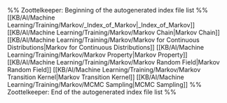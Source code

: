 %% Zoottelkeeper: Beginning of the autogenerated index file list  %%
 [[KB/AI/Machine Learning/Training/Markov/_Index_of_Markov|_Index_of_Markov]]
 [[KB/AI/Machine Learning/Training/Markov/Markov Chain|Markov Chain]]
 [[KB/AI/Machine Learning/Training/Markov/Markov for Continuous Distributions|Markov for Continuous Distributions]]
 [[KB/AI/Machine Learning/Training/Markov/Markov Property|Markov Property]]
 [[KB/AI/Machine Learning/Training/Markov/Markov Random Field|Markov Random Field]]
 [[KB/AI/Machine Learning/Training/Markov/Markov Transition Kernel|Markov Transition Kernel]]
 [[KB/AI/Machine Learning/Training/Markov/MCMC Sampling|MCMC Sampling]]
%% Zoottelkeeper: End of the autogenerated index file list  %%
